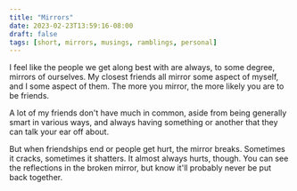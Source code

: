 ```yaml
---
title: "Mirrors"
date: 2023-02-23T13:59:16-08:00
draft: false
tags: [short, mirrors, musings, ramblings, personal]
---
```

I feel like the people we get along best with are always, to some degree, mirrors of ourselves.
My closest friends all mirror some aspect of myself, and I some aspect of them. The more you mirror, the more likely you are to be friends.

A lot of my friends don't have much in common, aside from being generally smart in various ways, and always having something or another that they can talk your ear off about.

But when friendships end or people get hurt, the mirror breaks. Sometimes it cracks, sometimes it shatters. It almost always hurts, though. You can see the reflections in the broken mirror, but know it'll probably never be put back together.
